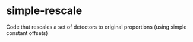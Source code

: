 # simple-rescale
Code that rescales a set of detectors to original proportions (using simple constant offsets)
